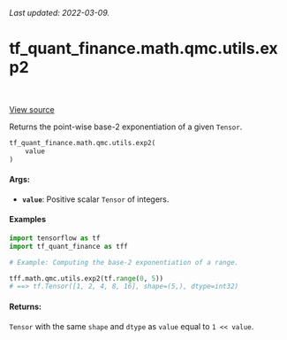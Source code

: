 <!--
This file is generated by a tool. Do not edit directly.
For open-source contributions the docs will be updated automatically.
-->

*Last updated: 2022-03-09.*

<div itemscope itemtype="http://developers.google.com/ReferenceObject">
<meta itemprop="name" content="tf_quant_finance.math.qmc.utils.exp2" />
<meta itemprop="path" content="Stable" />
</div>

# tf_quant_finance.math.qmc.utils.exp2

<!-- Insert buttons and diff -->

<table class="tfo-notebook-buttons tfo-api" align="left">
</table>

<a target="_blank" href="https://github.com/google/tf-quant-finance/blob/master/tf_quant_finance/math/qmc/utils.py">View source</a>



Returns the point-wise base-2 exponentiation of a given `Tensor`.

```python
tf_quant_finance.math.qmc.utils.exp2(
    value
)
```



<!-- Placeholder for "Used in" -->


#### Args:


* <b>`value`</b>: Positive scalar `Tensor` of integers.

#### Examples

```python
import tensorflow as tf
import tf_quant_finance as tff

# Example: Computing the base-2 exponentiation of a range.

tff.math.qmc.utils.exp2(tf.range(0, 5))
# ==> tf.Tensor([1, 2, 4, 8, 16], shape=(5,), dtype=int32)
```

#### Returns:

`Tensor` with the same `shape` and `dtype` as `value` equal to `1 << value`.

